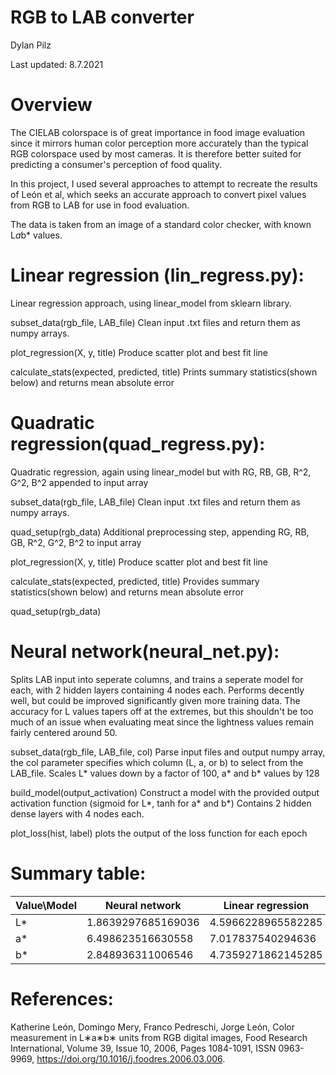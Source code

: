 # RGB to LAB converter
Dylan Pilz

Last updated: 8.7.2021

# Overview
The CIELAB colorspace is of great importance in food image evaluation
since it mirrors human color perception more accurately than the typical
RGB colorspace used by most cameras. It is therefore better suited for
predicting a consumer's perception of food quality.

In this project, I used several approaches to attempt to recreate the results of
León et al, which seeks an accurate approach to convert pixel values from RGB to LAB
for use in food evaluation.

The data is taken from an image of a standard color checker, with known L*a*b* values.

# Linear regression (lin_regress.py):

Linear regression approach, using linear_model from sklearn library.

subset_data(rgb_file, LAB_file)
Clean input .txt files and return them as numpy arrays.

plot_regression(X, y, title)
Produce scatter plot and best fit line

calculate_stats(expected, predicted, title)
Prints summary statistics(shown below) and returns mean absolute error

# Quadratic regression(quad_regress.py):

Quadratic regression, again using linear_model but with RG, RB, GB, R^2, G^2, B^2 appended to input array

subset_data(rgb_file, LAB_file)
Clean input .txt files and return them as numpy arrays.

quad_setup(rgb_data)
Additional preprocessing step, appending RG, RB, GB, R^2, G^2, B^2 to input array

plot_regression(X, y, title)
Produce scatter plot and best fit line

calculate_stats(expected, predicted, title)
Provides summary statistics(shown below) and returns mean absolute error

quad_setup(rgb_data)


# Neural network(neural_net.py):

Splits LAB input into seperate columns, and trains a seperate model for each, with 2 hidden layers containing
4 nodes each. Performs decently well, but could be improved significantly given more training data. The accuracy
for L values tapers off at the extremes, but this shouldn't be too much of an issue when evaluating meat since
the lightness values remain fairly centered around 50.

subset_data(rgb_file, LAB_file, col)
Parse input files and output numpy array, the col parameter specifies which column (L, a, or b) to select from the
LAB_file. Scales L* values down by a factor of 100, a* and b* values by 128

build_model(output_activation)
Construct a model with the provided output activation function (sigmoid for L*, tanh for a* and b*)
Contains 2 hidden dense layers with 4 nodes each.

plot_loss(hist, label)
plots the output of the loss function for each epoch


# Summary table: 

| Value\Model | Neural network     | Linear regression  | Quadratic regression |
|-------------|--------------------|--------------------|----------------------|
| L*          | 1.8639297685169036 | 4.5966228965582285 | 2.187636465294087    |
| a*          | 6.498623516630558  | 7.017837540294636  | 3.0173261809247562   |
| b*          | 2.848936311006546  | 4.7359271862145285 | 2.4048787362640494   |


# References:
Katherine León, Domingo Mery, Franco Pedreschi, Jorge León,
Color measurement in L∗a∗b∗ units from RGB digital images,
Food Research International,
Volume 39, Issue 10,
2006,
Pages 1084-1091,
ISSN 0963-9969,
https://doi.org/10.1016/j.foodres.2006.03.006.
